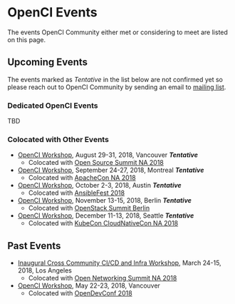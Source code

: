 # OpenCI Events


The events OpenCI Community either met or considering to meet are listed on this page.

## Upcoming Events

The events marked as _Tentative_ in the list below are not confirmed yet so please
reach out to OpenCI Community by sending an email to [mailing list](https://lists.openci.io/cgi-bin/mailman/listinfo/discuss).

### Dedicated OpenCI Events

TBD

### Colocated with Other Events

* [OpenCI Workshop](https://gitlab.openci.io/openci/community/wikis/events/workshop-2018-08/README), August 29-31, 2018, Vancouver **_Tentative_**
    * Colocated with [Open Source Summit NA 2018](https://events.linuxfoundation.org/events/open-source-summit-north-america-2018/)
* [OpenCI Workshop](https://gitlab.openci.io/openci/community/wikis/events/workshop-2018-09/README), September 24-27, 2018, Montreal **_Tentative_**
    * Colocated with [ApacheCon NA 2018](https://www.apachecon.com/acna18/?ref=apachecon.com)
* [OpenCI Workshop](https://gitlab.openci.io/openci/community/wikis/events/workshop-2018-10/README), October 2-3, 2018, Austin **_Tentative_**
    * Colocated with [AnsibleFest 2018](https://www.ansible.com/ansiblefest)
* [OpenCI Workshop](https://gitlab.openci.io/openci/community/wikis/events/workshop-2018-11/README), November 13-15, 2018, Berlin **_Tentative_**
    * Colocated with [OpenStack Summit Berlin](https://www.openstack.org/summit/berlin-2018/)
* [OpenCI Workshop](https://gitlab.openci.io/openci/community/wikis/events/workshop-2018-12/README), December 11-13, 2018, Seattle **_Tentative_**
    * Colocated with [KubeCon CloudNativeCon NA 2018](https://events.linuxfoundation.org/events/kubecon-cloudnativecon-north-america-2018/)

## Past Events

* [Inaugural Cross Community CI/CD and Infra Workshop](https://gitlab.openci.io/openci/community/wikis/events/workshop-2018-03/README), March 24-15, 2018, Los Angeles
  * Colocated with [Open Networking Summit NA 2018](https://events.linuxfoundation.org/events/open-networking-summit-north-america-2018/)
* [OpenCI Workshop](https://gitlab.openci.io/openci/community/wikis/events/opendev-2018-05/README), May 22-23, 2018, Vancouver
    * Colocated with [OpenDevConf 2018](http://2018.opendevconf.com/)
